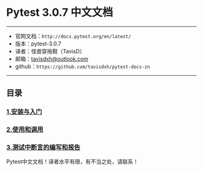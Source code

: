 # Pytest 3.0.7 中文文档

----
- 官网文档：``http://docs.pytest.org/en/latest/``
- 版本：pytest-3.0.7
- 译者：怪兽穿拖鞋（TavisD）
- 邮箱：tavisdxh@outlook.com
- github：``https://github.com/tavisdxh/pytest-docs-zn``

-----


## 目录


### [1.安装与入门](https://github.com/tavisdxh/pytest-docs-zn/blob/master/1.%20%E5%AE%89%E8%A3%85%E4%B8%8E%E5%85%A5%E9%97%A8.md)

### [2.使用和调用](https://github.com/tavisdxh/pytest-docs-zn/blob/master/2.%20%E4%BD%BF%E7%94%A8%E5%92%8C%E8%B0%83%E7%94%A8.md)

### [3.测试中断言的编写和报告](https://github.com/tavisdxh/pytest-docs-zn/blob/master/3.%20%E6%B5%8B%E8%AF%95%E4%B8%AD%E6%96%AD%E8%A8%80%E7%9A%84%E7%BC%96%E5%86%99%E5%92%8C%E6%8A%A5%E5%91%8A.md)



Pytest中文文档！译者水平有限，有不当之处，请联系！